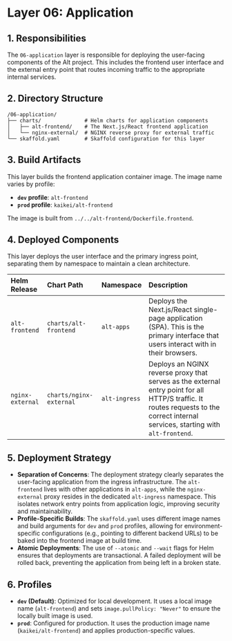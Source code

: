 # Layer 06: Application

## 1. Responsibilities

The `06-application` layer is responsible for deploying the user-facing components of the Alt project. This includes the frontend user interface and the external entry point that routes incoming traffic to the appropriate internal services.

## 2. Directory Structure

```
/06-application/
├── charts/              # Helm charts for application components
│   ├── alt-frontend/    # The Next.js/React frontend application
│   └── nginx-external/  # NGINX reverse proxy for external traffic
└── skaffold.yaml        # Skaffold configuration for this layer
```

## 3. Build Artifacts

This layer builds the frontend application container image. The image name varies by profile:

- **`dev` profile**: `alt-frontend`
- **`prod` profile**: `kaikei/alt-frontend`

The image is built from `../../alt-frontend/Dockerfile.frontend`.

## 4. Deployed Components

This layer deploys the user interface and the primary ingress point, separating them by namespace to maintain a clean architecture.

| Helm Release     | Chart Path                | Namespace     | Description                                                                                                                                                                 |
| :--------------- | :------------------------ | :------------ | :-------------------------------------------------------------------------------------------------------------------------------------------------------------------------- |
| `alt-frontend`   | `charts/alt-frontend`     | `alt-apps`    | Deploys the Next.js/React single-page application (SPA). This is the primary interface that users interact with in their browsers.                                                |
| `nginx-external` | `charts/nginx-external`   | `alt-ingress` | Deploys an NGINX reverse proxy that serves as the external entry point for all HTTP/S traffic. It routes requests to the correct internal services, starting with `alt-frontend`. |

## 5. Deployment Strategy

- **Separation of Concerns**: The deployment strategy clearly separates the user-facing application from the ingress infrastructure. The `alt-frontend` lives with other applications in `alt-apps`, while the `nginx-external` proxy resides in the dedicated `alt-ingress` namespace. This isolates network entry points from application logic, improving security and maintainability.
- **Profile-Specific Builds**: The `skaffold.yaml` uses different image names and build arguments for `dev` and `prod` profiles, allowing for environment-specific configurations (e.g., pointing to different backend URLs) to be baked into the frontend image at build time.
- **Atomic Deployments**: The use of `--atomic` and `--wait` flags for Helm ensures that deployments are transactional. A failed deployment will be rolled back, preventing the application from being left in a broken state.

## 6. Profiles

- **`dev` (Default)**: Optimized for local development. It uses a local image name (`alt-frontend`) and sets `image.pullPolicy: "Never"` to ensure the locally built image is used.
- **`prod`**: Configured for production. It uses the production image name (`kaikei/alt-frontend`) and applies production-specific values.